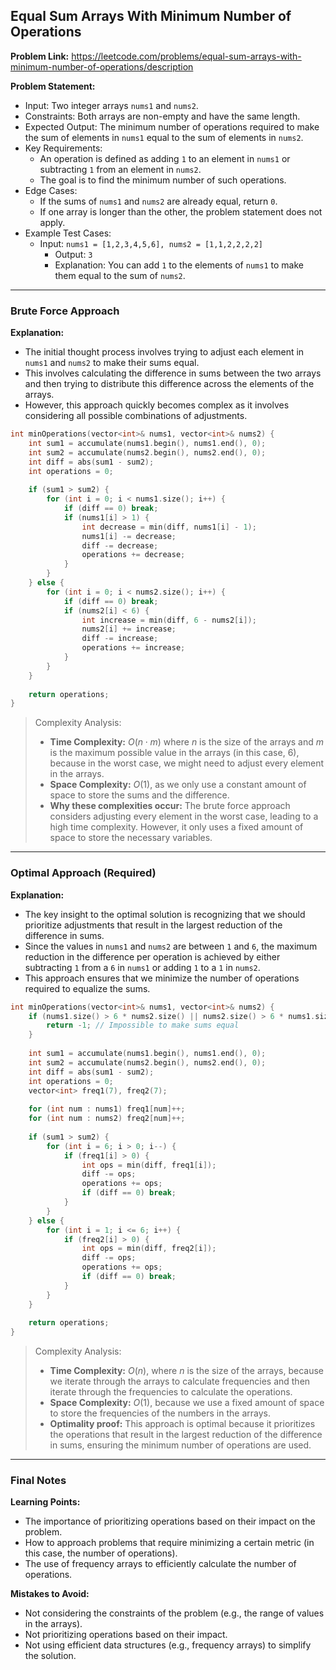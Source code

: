 ## Equal Sum Arrays With Minimum Number of Operations

**Problem Link:** https://leetcode.com/problems/equal-sum-arrays-with-minimum-number-of-operations/description

**Problem Statement:**
- Input: Two integer arrays `nums1` and `nums2`.
- Constraints: Both arrays are non-empty and have the same length.
- Expected Output: The minimum number of operations required to make the sum of elements in `nums1` equal to the sum of elements in `nums2`.
- Key Requirements:
  - An operation is defined as adding `1` to an element in `nums1` or subtracting `1` from an element in `nums2`.
  - The goal is to find the minimum number of such operations.
- Edge Cases:
  - If the sums of `nums1` and `nums2` are already equal, return `0`.
  - If one array is longer than the other, the problem statement does not apply.
- Example Test Cases:
  - Input: `nums1 = [1,2,3,4,5,6], nums2 = [1,1,2,2,2,2]`
    - Output: `3`
    - Explanation: You can add `1` to the elements of `nums1` to make them equal to the sum of `nums2`.

---

### Brute Force Approach

**Explanation:**
- The initial thought process involves trying to adjust each element in `nums1` and `nums2` to make their sums equal.
- This involves calculating the difference in sums between the two arrays and then trying to distribute this difference across the elements of the arrays.
- However, this approach quickly becomes complex as it involves considering all possible combinations of adjustments.

```cpp
int minOperations(vector<int>& nums1, vector<int>& nums2) {
    int sum1 = accumulate(nums1.begin(), nums1.end(), 0);
    int sum2 = accumulate(nums2.begin(), nums2.end(), 0);
    int diff = abs(sum1 - sum2);
    int operations = 0;
    
    if (sum1 > sum2) {
        for (int i = 0; i < nums1.size(); i++) {
            if (diff == 0) break;
            if (nums1[i] > 1) {
                int decrease = min(diff, nums1[i] - 1);
                nums1[i] -= decrease;
                diff -= decrease;
                operations += decrease;
            }
        }
    } else {
        for (int i = 0; i < nums2.size(); i++) {
            if (diff == 0) break;
            if (nums2[i] < 6) {
                int increase = min(diff, 6 - nums2[i]);
                nums2[i] += increase;
                diff -= increase;
                operations += increase;
            }
        }
    }
    
    return operations;
}
```

> Complexity Analysis:
> - **Time Complexity:** $O(n \cdot m)$ where $n$ is the size of the arrays and $m$ is the maximum possible value in the arrays (in this case, $6$), because in the worst case, we might need to adjust every element in the arrays.
> - **Space Complexity:** $O(1)$, as we only use a constant amount of space to store the sums and the difference.
> - **Why these complexities occur:** The brute force approach considers adjusting every element in the worst case, leading to a high time complexity. However, it only uses a fixed amount of space to store the necessary variables.

---

### Optimal Approach (Required)

**Explanation:**
- The key insight to the optimal solution is recognizing that we should prioritize adjustments that result in the largest reduction of the difference in sums.
- Since the values in `nums1` and `nums2` are between `1` and `6`, the maximum reduction in the difference per operation is achieved by either subtracting `1` from a `6` in `nums1` or adding `1` to a `1` in `nums2`.
- This approach ensures that we minimize the number of operations required to equalize the sums.

```cpp
int minOperations(vector<int>& nums1, vector<int>& nums2) {
    if (nums1.size() > 6 * nums2.size() || nums2.size() > 6 * nums1.size()) {
        return -1; // Impossible to make sums equal
    }
    
    int sum1 = accumulate(nums1.begin(), nums1.end(), 0);
    int sum2 = accumulate(nums2.begin(), nums2.end(), 0);
    int diff = abs(sum1 - sum2);
    int operations = 0;
    vector<int> freq1(7), freq2(7);
    
    for (int num : nums1) freq1[num]++;
    for (int num : nums2) freq2[num]++;
    
    if (sum1 > sum2) {
        for (int i = 6; i > 0; i--) {
            if (freq1[i] > 0) {
                int ops = min(diff, freq1[i]);
                diff -= ops;
                operations += ops;
                if (diff == 0) break;
            }
        }
    } else {
        for (int i = 1; i <= 6; i++) {
            if (freq2[i] > 0) {
                int ops = min(diff, freq2[i]);
                diff -= ops;
                operations += ops;
                if (diff == 0) break;
            }
        }
    }
    
    return operations;
}
```

> Complexity Analysis:
> - **Time Complexity:** $O(n)$, where $n$ is the size of the arrays, because we iterate through the arrays to calculate frequencies and then iterate through the frequencies to calculate the operations.
> - **Space Complexity:** $O(1)$, because we use a fixed amount of space to store the frequencies of the numbers in the arrays.
> - **Optimality proof:** This approach is optimal because it prioritizes the operations that result in the largest reduction of the difference in sums, ensuring the minimum number of operations are used.

---

### Final Notes

**Learning Points:**
- The importance of prioritizing operations based on their impact on the problem.
- How to approach problems that require minimizing a certain metric (in this case, the number of operations).
- The use of frequency arrays to efficiently calculate the number of operations.

**Mistakes to Avoid:**
- Not considering the constraints of the problem (e.g., the range of values in the arrays).
- Not prioritizing operations based on their impact.
- Not using efficient data structures (e.g., frequency arrays) to simplify the solution.
